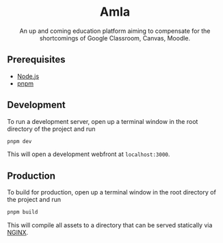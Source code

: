 <div align="center">
    <h1>Amla</h1>
    <p>An up and coming education platform aiming to compensate for the shortcomings of Google Classroom, Canvas, Moodle.</p>
</div>

## Prerequisites
 * [Node.js](https://nodejs.org)
 * [pnpm](https://pnpm.io)

## Development
To run a development server, open up a terminal window in the root directory of the project and run
```sh
pnpm dev
```

This will open a development webfront at `localhost:3000`.

## Production
To build for production, open up a terminal window in the root directory of the project and run
```sh
pnpm build
```

This will compile all assets to a directory that can be served statically via [NGINX](https://nginx.com).
